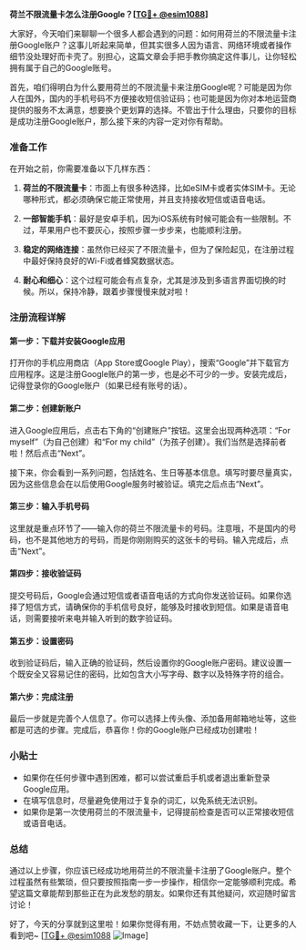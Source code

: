 **荷兰不限流量卡怎么注册Google？[[TG💪+ @esim1088](https://t.me/s/esim1088)]**

大家好，今天咱们来聊聊一个很多人都会遇到的问题：如何用荷兰的不限流量卡注册Google账户？这事儿听起来简单，但其实很多人因为语言、网络环境或者操作细节没处理好而卡壳了。别担心，这篇文章会手把手教你搞定这件事儿，让你轻松拥有属于自己的Google账号。

首先，咱们得明白为什么要用荷兰的不限流量卡来注册Google呢？可能是因为你人在国外，国内的手机号码不方便接收短信验证码；也可能是因为你对本地运营商提供的服务不太满意，想要换个更划算的选择。不管出于什么理由，只要你的目标是成功注册Google账户，那么接下来的内容一定对你有帮助。

### 准备工作

在开始之前，你需要准备以下几样东西：

1. **荷兰的不限流量卡**：市面上有很多种选择，比如eSIM卡或者实体SIM卡。无论哪种形式，都必须确保它能正常使用，并且支持接收短信或语音电话。
   
2. **一部智能手机**：最好是安卓手机，因为iOS系统有时候可能会有一些限制。不过，苹果用户也不要灰心，按照步骤一步步来，也能顺利注册。

3. **稳定的网络连接**：虽然你已经买了不限流量卡，但为了保险起见，在注册过程中最好保持良好的Wi-Fi或者蜂窝数据状态。

4. **耐心和细心**：这个过程可能会有点复杂，尤其是涉及到多语言界面切换的时候。所以，保持冷静，跟着步骤慢慢来就对啦！

### 注册流程详解

#### 第一步：下载并安装Google应用

打开你的手机应用商店（App Store或Google Play），搜索“Google”并下载官方应用程序。这是注册Google账户的第一步，也是必不可少的一步。安装完成后，记得登录你的Google账户（如果已经有账号的话）。

#### 第二步：创建新账户

进入Google应用后，点击右下角的“创建账户”按钮。这里会出现两种选项：“For myself”（为自己创建）和“For my child”（为孩子创建）。我们当然是选择前者啦！然后点击“Next”。

接下来，你会看到一系列问题，包括姓名、生日等基本信息。填写时要尽量真实，因为这些信息会在以后使用Google服务时被验证。填完之后点击“Next”。

#### 第三步：输入手机号码

这里就是重点环节了——输入你的荷兰不限流量卡的号码。注意哦，不是国内的号码，也不是其他地方的号码，而是你刚刚购买的这张卡的号码。输入完成后，点击“Next”。

#### 第四步：接收验证码

提交号码后，Google会通过短信或者语音电话的方式向你发送验证码。如果你选择了短信方式，请确保你的手机信号良好，能够及时接收到短信。如果是语音电话，则需要接听来电并输入听到的数字验证码。

#### 第五步：设置密码

收到验证码后，输入正确的验证码，然后设置你的Google账户密码。建议设置一个既安全又容易记住的密码，比如包含大小写字母、数字以及特殊字符的组合。

#### 第六步：完成注册

最后一步就是完善个人信息了。你可以选择上传头像、添加备用邮箱地址等，这些都是可选的步骤。完成后，恭喜你！你的Google账户已经成功创建啦！

### 小贴士

- 如果你在任何步骤中遇到困难，都可以尝试重启手机或者退出重新登录Google应用。
- 在填写信息时，尽量避免使用过于复杂的词汇，以免系统无法识别。
- 如果你是第一次使用荷兰的不限流量卡，记得提前检查是否可以正常接收短信或语音电话。

### 总结

通过以上步骤，你应该已经成功地用荷兰的不限流量卡注册了Google账户。整个过程虽然有些繁琐，但只要按照指南一步一步操作，相信你一定能够顺利完成。希望这篇文章能帮到那些正在为此发愁的朋友。如果你还有其他疑问，欢迎随时留言讨论！

好了，今天的分享就到这里啦！如果你觉得有用，不妨点赞收藏一下，让更多的人看到吧~ [[TG💪+ @esim1088](https://t.me/s/esim1088) ![Image](https://i.postimg.cc/4NQfJmqS/Snipaste-2025-05-13-00-14-12.png)]